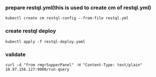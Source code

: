 ### prepare restql.yml(this is used to create cm of restql.yml)
```
kubectl create cm restql-config --from-file restql.yml
```

### create restql deploy
```
kubectl apply -f restql-deploy.yaml
```

### validate
```
curl -d "from rmgrSupperPanel" -H "Content-Type: text/plain" 10.97.156.127:9000/run-query
```